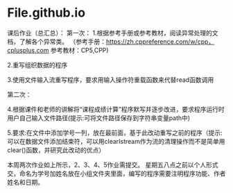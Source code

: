 # File.github.io
课后作业（总汇总）：
第一次：
1.根据参考手册或参考教材，阅读异常处理的文档，了解各个异常类。
（参考手册：https://zh.cppreference.com/w/cpp，cplusplus.com
参考教材：CP5,CPP)

2.重写组织数据的程序 

3.使用文件输入流重写程序，要求用输入操作符重载函数来代替read函数调用

第二次：

4.根据课件和老师的讲解将“课程成绩计算”程序默写并逐步改进，要求程序运行时用户自己输入文件路径(提示:可将文件路径保存到字符串变量path中)


5.要求:在文件中添加学号一列，放在最前面，基于此改动重写之前的程序（提示:可以在数据文件添加结束符，可以用clearIstream作为流的清理操作而不是简单用clear()函数，并研究此改动的优点）


本周两次作业如上所示，2、3、4、5作业需提交。
星期五八点之前以个人形式交，命名为学号加姓名放在小组文件夹里面，编写的程序需要注明程序功能、作者姓名和日期。
